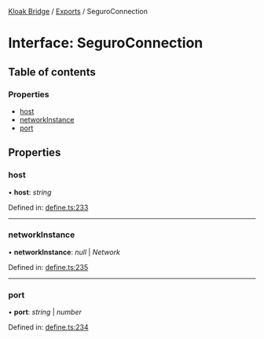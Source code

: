 [Kloak Bridge](../README.md) / [Exports](../modules.md) / SeguroConnection

# Interface: SeguroConnection

## Table of contents

### Properties

- [host](seguroconnection.md#host)
- [networkInstance](seguroconnection.md#networkinstance)
- [port](seguroconnection.md#port)

## Properties

### host

• **host**: *string*

Defined in: [define.ts:233](https://github.com/CoNET-project/kloak-bridge/blob/94a2fac/src/define.ts#L233)

___

### networkInstance

• **networkInstance**: *null* \| *Network*

Defined in: [define.ts:235](https://github.com/CoNET-project/kloak-bridge/blob/94a2fac/src/define.ts#L235)

___

### port

• **port**: *string* \| *number*

Defined in: [define.ts:234](https://github.com/CoNET-project/kloak-bridge/blob/94a2fac/src/define.ts#L234)
